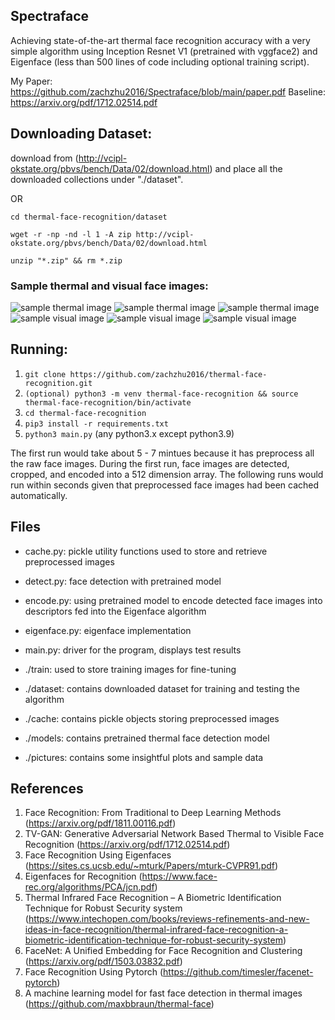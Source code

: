 ## Spectraface

Achieving state-of-the-art thermal face recognition accuracy with a very simple algorithm using Inception Resnet V1 (pretrained with vggface2) and Eigenface (less than 500 lines of code including optional training script).

My Paper: https://github.com/zachzhu2016/Spectraface/blob/main/paper.pdf
Baseline: https://arxiv.org/pdf/1712.02514.pdf

## Downloading Dataset:

download from (http://vcipl-okstate.org/pbvs/bench/Data/02/download.html) and place all the downloaded collections under "./dataset".

OR

```
cd thermal-face-recognition/dataset
```

```
wget -r -np -nd -l 1 -A zip http://vcipl-okstate.org/pbvs/bench/Data/02/download.html
```

```
unzip "*.zip" && rm *.zip
```

### Sample thermal and visual face images:

![sample thermal image](https://github.com/zachzhu2016/thermal-face-recognition/blob/main/pictures/sample1.bmp)
![sample thermal image](https://github.com/zachzhu2016/thermal-face-recognition/blob/main/pictures/sample2.bmp)
![sample thermal image](https://github.com/zachzhu2016/thermal-face-recognition/blob/main/pictures/sample3.bmp)
![sample visual image](https://github.com/zachzhu2016/thermal-face-recognition/blob/main/pictures/sample4.bmp)
![sample visual image](https://github.com/zachzhu2016/thermal-face-recognition/blob/main/pictures/sample5.bmp)
![sample visual image](https://github.com/zachzhu2016/thermal-face-recognition/blob/main/pictures/sample6.bmp)

## Running:

1. `git clone https://github.com/zachzhu2016/thermal-face-recognition.git`
2. `(optional) python3 -m venv thermal-face-recognition && source thermal-face-recognition/bin/activate`
3. `cd thermal-face-recognition`
4. `pip3 install -r requirements.txt`
5. `python3 main.py` (any python3.x except python3.9)

The first run would take about 5 - 7 mintues because it has preprocess all the raw face images. During the first run, face images are detected, cropped, and encoded into a 512 dimension array. The following runs would run within seconds given that preprocessed face images had been cached automatically.

## Files

-   cache.py: pickle utility functions used to store and retrieve preprocessed images
-   detect.py: face detection with pretrained model
-   encode.py: using pretrained model to encode detected face images into descriptors fed into the Eigenface algorithm
-   eigenface.py: eigenface implementation
-   main.py: driver for the program, displays test results

-   ./train: used to store training images for fine-tuning
-   ./dataset: contains downloaded dataset for training and testing the algorithm
-   ./cache: contains pickle objects storing preprocessed images
-   ./models: contains pretrained thermal face detection model
-   ./pictures: contains some insightful plots and sample data

## References

1. Face Recognition: From Traditional to Deep Learning Methods (https://arxiv.org/pdf/1811.00116.pdf)
2. TV-GAN: Generative Adversarial Network Based Thermal to Visible Face Recognition (https://arxiv.org/pdf/1712.02514.pdf)
3. Face Recognition Using Eigenfaces (https://sites.cs.ucsb.edu/~mturk/Papers/mturk-CVPR91.pdf)
4. Eigenfaces for Recognition (https://www.face-rec.org/algorithms/PCA/jcn.pdf)
5. Thermal Infrared Face Recognition – A Biometric Identification Technique for Robust Security system (https://www.intechopen.com/books/reviews-refinements-and-new-ideas-in-face-recognition/thermal-infrared-face-recognition-a-biometric-identification-technique-for-robust-security-system)
6. FaceNet: A Unified Embedding for Face Recognition and Clustering (https://arxiv.org/pdf/1503.03832.pdf)
7. Face Recognition Using Pytorch (https://github.com/timesler/facenet-pytorch)
8. A machine learning model for fast face detection in thermal images (https://github.com/maxbbraun/thermal-face)
